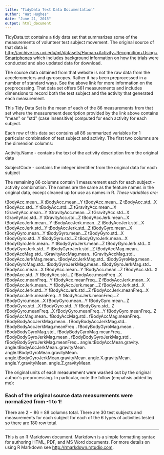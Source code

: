 ```yaml
---
title: "TidyData Text Data Documentation"
author: "Wat Hughes"
date: "June 21, 2015"
output: html_document
---
```



TidyData.txt contains a tidy data set that summarizes some of the measurements of volunteer test subject movement. The original source of that data is http://archive.ics.uci.edu/ml/datasets/Human+Activity+Recognition+Using+Smartphones which includes background information on how the trials were conducted and also updated data for download.

The source data obtained from that website is not the raw data from the accelerometers and gyroscopes. Rather it has been preprocessed in a number of standard ways. See the above link for more information on the preprocessing. That data set offers 561 measurements and includes dimensions to record both the test subject and the activity that generated each measurement.

This Tidy Data Set is the mean of each of the 86 measurements from that set where the measurement description provided by the link above contains "mean" or "std" (case insensitive) computed for each activity for each subject.

Each row of this data set contains all 86 summarized variables for 1 particular combination of test subject and activity. The first two columns are the dimension columns:

Activity.Name - contains the text of the activity description from the original data

SubjectCode - contains the integer identifier from the original data for each subject

The remaining 86 columns contain 1 measurement each for each subject - activity combination. The names are the same as the feature names in the original data, except cleaned up for use as
names in R. *These variables are:*

tBodyAcc.mean...X
tBodyAcc.mean...Y
tBodyAcc.mean...Z
tBodyAcc.std...X
tBodyAcc.std...Y
tBodyAcc.std...Z
tGravityAcc.mean...X
tGravityAcc.mean...Y
tGravityAcc.mean...Z
tGravityAcc.std...X
tGravityAcc.std...Y
tGravityAcc.std...Z
tBodyAccJerk.mean...X
tBodyAccJerk.mean...Y
tBodyAccJerk.mean...Z
tBodyAccJerk.std...X
tBodyAccJerk.std...Y
tBodyAccJerk.std...Z
tBodyGyro.mean...X
tBodyGyro.mean...Y
tBodyGyro.mean...Z
tBodyGyro.std...X
tBodyGyro.std...Y
tBodyGyro.std...Z
tBodyGyroJerk.mean...X
tBodyGyroJerk.mean...Y
tBodyGyroJerk.mean...Z
tBodyGyroJerk.std...X
tBodyGyroJerk.std...Y
tBodyGyroJerk.std...Z
tBodyAccMag.mean..
tBodyAccMag.std..
tGravityAccMag.mean..
tGravityAccMag.std..
tBodyAccJerkMag.mean..
tBodyAccJerkMag.std..
tBodyGyroMag.mean..
tBodyGyroMag.std..
tBodyGyroJerkMag.mean..
tBodyGyroJerkMag.std..
fBodyAcc.mean...X
fBodyAcc.mean...Y
fBodyAcc.mean...Z
fBodyAcc.std...X
fBodyAcc.std...Y
fBodyAcc.std...Z
fBodyAcc.meanFreq...X
fBodyAcc.meanFreq...Y
fBodyAcc.meanFreq...Z
fBodyAccJerk.mean...X
fBodyAccJerk.mean...Y
fBodyAccJerk.mean...Z
fBodyAccJerk.std...X
fBodyAccJerk.std...Y
fBodyAccJerk.std...Z
fBodyAccJerk.meanFreq...X
fBodyAccJerk.meanFreq...Y
fBodyAccJerk.meanFreq...Z
fBodyGyro.mean...X
fBodyGyro.mean...Y
fBodyGyro.mean...Z
fBodyGyro.std...X
fBodyGyro.std...Y
fBodyGyro.std...Z
fBodyGyro.meanFreq...X
fBodyGyro.meanFreq...Y
fBodyGyro.meanFreq...Z
fBodyAccMag.mean..
fBodyAccMag.std..
fBodyAccMag.meanFreq..
fBodyBodyAccJerkMag.mean..
fBodyBodyAccJerkMag.std..
fBodyBodyAccJerkMag.meanFreq..
fBodyBodyGyroMag.mean..
fBodyBodyGyroMag.std..
fBodyBodyGyroMag.meanFreq..
fBodyBodyGyroJerkMag.mean..
fBodyBodyGyroJerkMag.std..
fBodyBodyGyroJerkMag.meanFreq..
angle.tBodyAccMean.gravity.
angle.tBodyAccJerkMean..gravityMean.
angle.tBodyGyroMean.gravityMean.
angle.tBodyGyroJerkMean.gravityMean.
angle.X.gravityMean.
angle.Y.gravityMean.
angle.Z.gravityMean.

The original units of each measurement were washed out by the original author's
preprocessing. In particular, note the follow (empahsis added by me):

### Each of the original source data measurements were normalized from -1 to 1!

There are 2 + 86 = 88 columns total. There are 30 test subjects and measurements for each subject for each of the 6 types of activities tested so there are 180 row total.

-------

This is an R Markdown document. Markdown is a simple formatting syntax for authoring HTML, PDF, and MS Word documents. For more details on using R Markdown see <http://rmarkdown.rstudio.com>.
